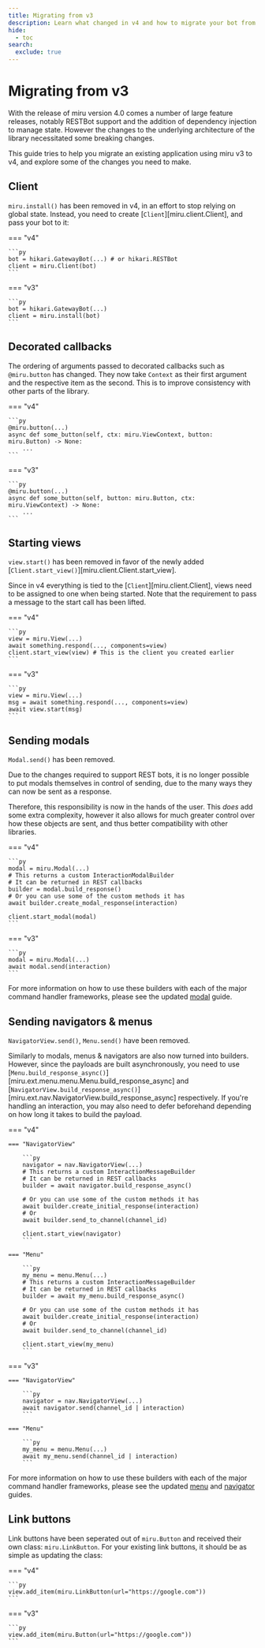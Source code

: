 ```yaml
---
title: Migrating from v3
description: Learn what changed in v4 and how to migrate your bot from v3!
hide:
  - toc
search:
  exclude: true
---
```


# Migrating from v3

With the release of miru version 4.0 comes a number of large feature releases, notably RESTBot support and the addition of dependency injection to manage state. However the changes to the underlying architecture of the library necessitated some breaking changes.

This guide tries to help you migrate an existing application using miru v3 to v4, and explore some of the changes you need to make.

## Client

`miru.install()` has been removed in v4, in an effort to stop relying on global state. Instead, you need to create [`Client`][miru.client.Client], and pass your bot to it:

=== "v4"

    ```py
    bot = hikari.GatewayBot(...) # or hikari.RESTBot
    client = miru.Client(bot)
    ```

=== "v3"

    ```py
    bot = hikari.GatewayBot(...)
    client = miru.install(bot)
    ```

## Decorated callbacks

The ordering of arguments passed to decorated callbacks such as `@miru.button` has changed. They now take `Context` as their first argument and the respective item as the second. This is to improve consistency with other parts of the library.

=== "v4"

    ```py
    @miru.button(...)
    async def some_button(self, ctx: miru.ViewContext, button: miru.Button) -> None:
        ...
    ```

=== "v3"

    ```py
    @miru.button(...)
    async def some_button(self, button: miru.Button, ctx: miru.ViewContext) -> None:
        ...
    ```

## Starting views

`view.start()` has been removed in favor of the newly added [`Client.start_view()`][miru.client.Client.start_view].

Since in v4 everything is tied to the [`Client`][miru.client.Client], views need to be assigned to one when being started. Note that the requirement to pass a message to the start call has been lifted.

=== "v4"

    ```py
    view = miru.View(...)
    await something.respond(..., components=view)
    client.start_view(view) # This is the client you created earlier
    ```

=== "v3"

    ```py
    view = miru.View(...)
    msg = await something.respond(..., components=view)
    await view.start(msg)
    ```

## Sending modals

`Modal.send()` has been removed.

Due to the changes required to support REST bots, it is no longer possible to put modals themselves in control of sending, due to the many ways they can now be sent as a response.

Therefore, this responsibility is now in the hands of the user. This *does* add some extra complexity, however it also allows for much greater control over how these objects are sent, and thus better compatibility with other libraries.

=== "v4"

    ```py
    modal = miru.Modal(...)
    # This returns a custom InteractionModalBuilder
    # It can be returned in REST callbacks
    builder = modal.build_response()
    # Or you can use some of the custom methods it has
    await builder.create_modal_response(interaction)

    client.start_modal(modal)
    ```

=== "v3"

    ```py
    modal = miru.Modal(...)
    await modal.send(interaction)
    ```

For more information on how to use these builders with each of the major command handler frameworks, please see the updated [modal](./modals.md) guide.

## Sending navigators & menus

`NavigatorView.send()`, `Menu.send()` have been removed.

Similarly to modals, menus & navigators are also now turned into builders. However, since the payloads are built asynchronously, you need to use [`Menu.build_response_async()`][miru.ext.menu.menu.Menu.build_response_async] and [`NavigatorView.build_response_async()`][miru.ext.nav.NavigatorView.build_response_async] respectively. If you're handling an interaction, you may also need to defer beforehand depending on how long it takes to build the payload.

=== "v4"

    === "NavigatorView"

        ```py
        navigator = nav.NavigatorView(...)
        # This returns a custom InteractionMessageBuilder
        # It can be returned in REST callbacks
        builder = await navigator.build_response_async()

        # Or you can use some of the custom methods it has
        await builder.create_initial_response(interaction)
        # Or
        await builder.send_to_channel(channel_id)

        client.start_view(navigator)
        ```

    === "Menu"

        ```py
        my_menu = menu.Menu(...)
        # This returns a custom InteractionMessageBuilder
        # It can be returned in REST callbacks
        builder = await my_menu.build_response_async()

        # Or you can use some of the custom methods it has
        await builder.create_initial_response(interaction)
        # Or
        await builder.send_to_channel(channel_id)

        client.start_view(my_menu)
        ```

=== "v3"

    === "NavigatorView"

        ```py
        navigator = nav.NavigatorView(...)
        await navigator.send(channel_id | interaction)
        ```

    === "Menu"

        ```py
        my_menu = menu.Menu(...)
        await my_menu.send(channel_id | interaction)
        ```

For more information on how to use these builders with each of the major command handler frameworks, please see the updated [menu](./menus.md) and [navigator](./navigators.md) guides.

## Link buttons

Link buttons have been seperated out of `miru.Button` and received their own class: `miru.LinkButton`. For your existing link buttons, it should be as simple as updating the class:

=== "v4"

    ```py
    view.add_item(miru.LinkButton(url="https://google.com"))
    ```

=== "v3"

    ```py
    view.add_item(miru.Button(url="https://google.com"))
    ```
